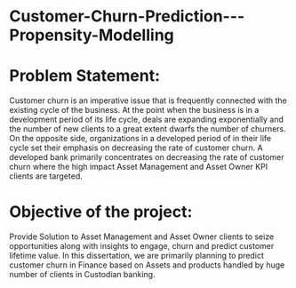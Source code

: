 # Customer-Churn-Prediction---Propensity-Modelling

# Problem Statement:

Customer churn is an imperative issue that is frequently connected with the existing cycle of the business. At the point when the business is in a development period of its life cycle, deals are expanding exponentially and the number of new clients to a great extent dwarfs the number of churners. On the opposite side, organizations in a developed period of in their life cycle set their emphasis on decreasing the rate of customer churn. A developed bank primarily concentrates on decreasing the rate of customer churn where the high impact Asset Management and Asset Owner KPI clients are targeted.

# Objective of the project:

Provide Solution to Asset Management and Asset Owner clients to seize opportunities along with insights to engage, churn and predict customer lifetime value. In this dissertation, we are primarily planning to predict customer churn in Finance based on Assets and products handled by huge number of clients in Custodian banking.
